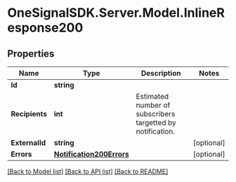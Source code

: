 # OneSignalSDK.Server.Model.InlineResponse200

## Properties

Name | Type | Description | Notes
------------ | ------------- | ------------- | -------------
**Id** | **string** |  | 
**Recipients** | **int** | Estimated number of subscribers targetted by notification. | 
**ExternalId** | **string** |  | [optional] 
**Errors** | [**Notification200Errors**](Notification200Errors.md) |  | [optional] 

[[Back to Model list]](../README.md#documentation-for-models) [[Back to API list]](../README.md#documentation-for-api-endpoints) [[Back to README]](../README.md)


